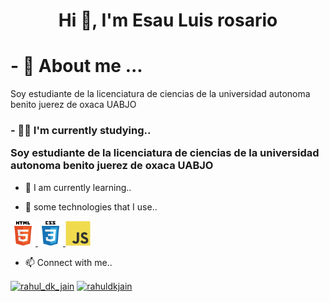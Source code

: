 <h1 align="center">Hi 👋,  I'm Esau Luis rosario </h1>

<h1 > - 🔭 About me ... </h1>
<p> Soy estudiante de la licenciatura de ciencias de la universidad autonoma benito juerez de oxaca UABJO </p> 



<h3>- 👨‍💻 I'm currently studying..
<p> Soy estudiante de la licenciatura de ciencias de la universidad autonoma benito juerez de oxaca UABJO </p> 
</h3>

- 📕 I am currently learning..

- 💬 some technologies that I use..
<p align="left">
 <a href="https://www.w3.org/html/" target="_blank"> <img src="https://raw.githubusercontent.com/devicons/devicon/master/icons/html5/html5-original-wordmark.svg" alt="html5" width="40" height="40"/> </a>
  <a href="https://www.w3schools.com/css/" target="_blank"> <img src="https://raw.githubusercontent.com/devicons/devicon/master/icons/css3/css3-original-wordmark.svg" alt="css3" width="40" height="40"/> </a>
  <a href="https://developer.mozilla.org/en-US/docs/Web/JavaScript" target="_blank"> <img src="https://raw.githubusercontent.com/devicons/devicon/master/icons/javascript/javascript-original.svg" alt="javascript" width="40" height="40"/> </a>
</p>

- 📫 Connect with me..
<p align="left">
<a href="https://instagram.com/rahul_dk_jain" target="blank"><img align="center" src="https://cdn.jsdelivr.net/npm/simple-icons@3.0.1/icons/instagram.svg" alt="rahul_dk_jain" height="30" width="40" /></a>
<a href="https://twitter.com/rahuldkjain" target="blank"><img align="center" src="https://cdn.jsdelivr.net/npm/simple-icons@3.0.1/icons/twitter.svg" alt="rahuldkjain" height="30" width="40" /></a>
</P>
